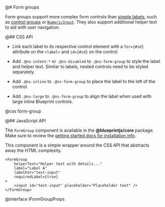 @# Form groups

Form groups support more complex form controls than [simple labels](#core/components/forms/label.simple-labels),
such as [control groups](#core/components/forms/control-group) or [`NumericInput`](#core/components/forms/numeric-input).
They also support additional helper text to aid with user navigation.

@## CSS API

- Link each label to its respective control element with a `for={#id}` attribute on the `<label>` and
`id={#id}` on the control.

- Add `.@ns-intent-*` or `.@ns-disabled` to `.@ns-form-group` to style the label and helper text.
Similar to labels, nested controls need to be styled separately.

- Add `.@ns-inline` to `.@ns-form-group` to place the label to the left of the control.

- Add `.@ns-large` to `.@ns-form-group` to align the label when used with large inline Blueprint controls.

@css form-group

@## JavaScript API

The `FormGroup` component is available in the __@blueprintjs/core__ package.
Make sure to review the [getting started docs for installation info](#blueprint/getting-started).

This component is a simple wrapper around the CSS API that abstracts away the HTML complexity.

```tsx
<FormGroup
    helperText="Helper text with details..."
    label="Label A"
    labelFor="text-input"
    requiredLabel={true}
>
    <input id="text-input" placeholder="Placeholder text" />
</FormGroup>
```

@interface IFormGroupProps
